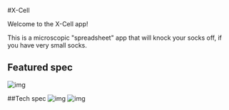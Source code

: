 #X-Cell

Welcome to the X-Cell app!

This is a microscopic "spreadsheet" app that will knock your socks off, if you have very small socks.

## Featured spec
![img](http://i.imgur.com/FK38VUZh.jpg)

##Tech spec
![img](http://i.imgur.com/bOiihOCl.jpg)
![img](http://i.imgur.com/9DBgLu3l.jpg)